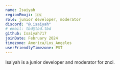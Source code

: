 ```yaml
---
name: Isaiyah
regionEmoji: 🇺🇸
role: junior developer, moderator
discord: "@.isaiyah"
# email: tbd@tbd.tbd
github: Isaiyah717
joinDate: February 2024
timezone: America/Los_Angeles
userFriendlyTimezone: PST
---
```


Isaiyah is a junior developer and moderator for znci.
